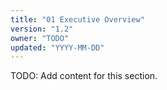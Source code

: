 ```yaml
---
title: "01 Executive Overview"
version: "1.2"
owner: "TODO"
updated: "YYYY-MM-DD"
---
```


TODO: Add content for this section.
